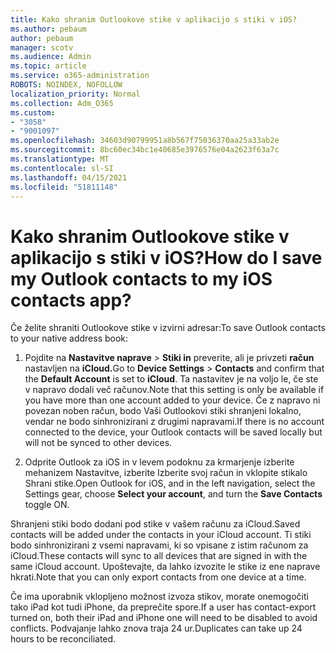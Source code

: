 ```yaml
---
title: Kako shranim Outlookove stike v aplikacijo s stiki v iOS?
ms.author: pebaum
author: pebaum
manager: scotv
ms.audience: Admin
ms.topic: article
ms.service: o365-administration
ROBOTS: NOINDEX, NOFOLLOW
localization_priority: Normal
ms.collection: Adm_O365
ms.custom:
- "3058"
- "9001097"
ms.openlocfilehash: 34603d90799951a8b567f75036370aa25a33ab2e
ms.sourcegitcommit: 8bc60ec34bc1e40685e3976576e04a2623f63a7c
ms.translationtype: MT
ms.contentlocale: sl-SI
ms.lasthandoff: 04/15/2021
ms.locfileid: "51811148"
---
```

# <a name="how-do-i-save-my-outlook-contacts-to-my-ios-contacts-app"></a><span data-ttu-id="5d1b6-102">Kako shranim Outlookove stike v aplikacijo s stiki v iOS?</span><span class="sxs-lookup"><span data-stu-id="5d1b6-102">How do I save my Outlook contacts to my iOS contacts app?</span></span>

<span data-ttu-id="5d1b6-103">Če želite shraniti Outlookove stike v izvirni adresar:</span><span class="sxs-lookup"><span data-stu-id="5d1b6-103">To save Outlook contacts to your native address book:</span></span>
 
1. <span data-ttu-id="5d1b6-104">Pojdite na **Nastavitve naprave**  >  **Stiki in** preverite, ali je privzeti **račun** nastavljen na **iCloud.**</span><span class="sxs-lookup"><span data-stu-id="5d1b6-104">Go to **Device Settings** > **Contacts** and confirm that the **Default Account** is set to **iCloud**.</span></span> <span data-ttu-id="5d1b6-105">Ta nastavitev je na voljo le, če ste v napravo dodali več računov.</span><span class="sxs-lookup"><span data-stu-id="5d1b6-105">Note that this setting is only be available if you have more than one account added to your device.</span></span> <span data-ttu-id="5d1b6-106">Če z napravo ni povezan noben račun, bodo Vaši Outlookovi stiki shranjeni lokalno, vendar ne bodo sinhronizirani z drugimi napravami.</span><span class="sxs-lookup"><span data-stu-id="5d1b6-106">If there is no account connected to the device, your Outlook contacts will be saved locally but will not be synced to other devices.</span></span>
 
2. <span data-ttu-id="5d1b6-107">Odprite Outlook za iOS in v levem podoknu za krmarjenje izberite mehanizem  Nastavitve, izberite Izberite svoj račun in vklopite stikalo Shrani stike.</span><span class="sxs-lookup"><span data-stu-id="5d1b6-107">Open Outlook for iOS, and in the left navigation, select the Settings gear, choose **Select your account**, and turn the **Save Contacts** toggle ON.</span></span>
 
<span data-ttu-id="5d1b6-108">Shranjeni stiki bodo dodani pod stike v vašem računu za iCloud.</span><span class="sxs-lookup"><span data-stu-id="5d1b6-108">Saved contacts will be added under the contacts in your iCloud account.</span></span> <span data-ttu-id="5d1b6-109">Ti stiki bodo sinhronizirani z vsemi napravami, ki so vpisane z istim računom za iCloud.</span><span class="sxs-lookup"><span data-stu-id="5d1b6-109">These contacts will sync to all devices that are signed in with the same iCloud account.</span></span> <span data-ttu-id="5d1b6-110">Upoštevajte, da lahko izvozite le stike iz ene naprave hkrati.</span><span class="sxs-lookup"><span data-stu-id="5d1b6-110">Note that you can only export contacts from one device at a time.</span></span>
 
<span data-ttu-id="5d1b6-111">Če ima uporabnik vklopljeno možnost izvoza stikov, morate onemogočiti tako iPad kot tudi iPhone, da preprečite spore.</span><span class="sxs-lookup"><span data-stu-id="5d1b6-111">If a user has contact-export turned on, both their iPad and iPhone one will need to be disabled to avoid conflicts.</span></span> <span data-ttu-id="5d1b6-112">Podvajanje lahko znova traja 24 ur.</span><span class="sxs-lookup"><span data-stu-id="5d1b6-112">Duplicates can take up 24 hours to be reconciliated.</span></span>